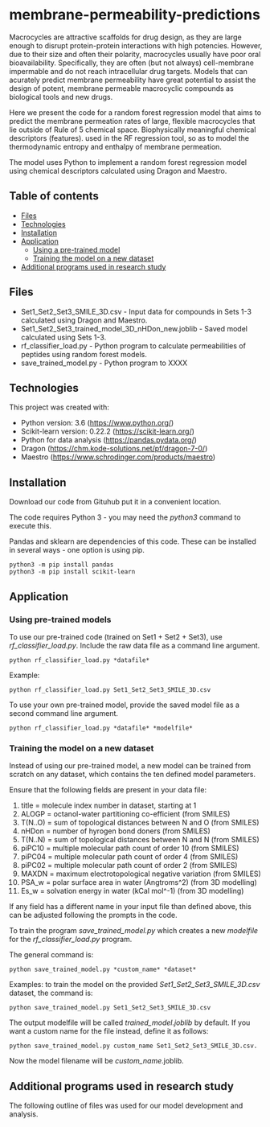 # membrane-permeability-predictions
Macrocycles are attractive scaffolds for drug design, as they are large enough to disrupt protein-protein interactions with high potencies. However, due to their size and often their polarity, macrocycles usually have poor oral bioavailability. Specifically, they are often (but not always)
cell-membrane impermable and do not reach intracellular drug targets. Models that can acurately predict membrane permeability have great potential to assist the design of potent, membrane permeable macrocyclic compounds as biological tools and new drugs.

Here we present the code for a random forest regression model that aims to predict the membrane permeation rates of large, flexible macrocycles that lie outside of Rule of 5 chemical space. Biophysically meaningful chemical descriptors (features).
used in the RF regression tool, so as to model the thermodynamic entropy and enthalpy of membrane permeation.

The model uses Python to implement a random forest regression model using chemical descriptors calculated using Dragon and Maestro.

## Table of contents
* [Files](#files)
* [Technologies](#technologies)
* [Installation](#installation)
* [Application](#application)
	* [Using a pre-trained model](#using-a-pre-trained-model)
	* [Training the model on a new dataset](#training-the-model-on-a-new-dataset)
* [Additional programs used in research study](#additional-programs-used-in-research-study)

## Files

* Set1_Set2_Set3_SMILE_3D.csv - Input data for compounds in Sets 1-3 calculated using Dragon and Maestro.
* Set1_Set2_Set3_trained_model_3D_nHDon_new.joblib - Saved model calculated using Sets 1-3.
* rf_classifier_load.py - Python program to calculate permeabilities of peptides using random forest models.
* save_trained_model.py - Python program to XXXX

## Technologies
This project was created with:
* Python version: 3.6 (https://www.python.org/)
* Scikit-learn version: 0.22.2 (https://scikit-learn.org/) 
* Python for data analysis (https://pandas.pydata.org/)
* Dragon (https://chm.kode-solutions.net/pf/dragon-7-0/)
* Maestro (https://www.schrodinger.com/products/maestro)

## Installation

Download our code from Gituhub put it in a convenient location.

The code requires Python 3 - you may need the *python3* command to execute this.

Pandas and sklearn are dependencies of this code. These can be installed in several ways - one option is using pip.

~~~
python3 -m pip install pandas
python3 -m pip install scikit-learn
~~~
	


## Application

### Using pre-trained models

To use our pre-trained code (trained on Set1 + Set2 + Set3), use *rf_classifier_load.py*.
Include the raw data file as a command line argument.

~~~
python rf_classifier_load.py *datafile*
~~~

Example:

~~~
python rf_classifier_load.py Set1_Set2_Set3_SMILE_3D.csv
~~~

To use your own pre-trained model, provide the saved model file as a second command line argument.

~~~
python rf_classifier_load.py *datafile* *modelfile*
~~~

### Training the model on a new dataset
Instead of using our pre-trained model, a new model can be trained from scratch on any dataset, which contains the ten defined model parameters.

Ensure that the following fields are present in your data file:
1. title = molecule index number in dataset, starting at 1
2. ALOGP = octanol-water partitioning co-efficient (from SMILES)
3. T(N..O) = sum of topological distances between N and O (from SMILES)
4. nHDon = number of hyrogen bond doners (from SMILES)
5. T(N..N) = sum of topological distances between N and N (from SMILES)
6. piPC10 = multiple molecular path count of order 10 (from SMILES)
7. piPC04 = multiple molecular path count of order 4 (from SMILES)
8. piPC02 = multiple molecular path count of order 2 (from SMILES)
9. MAXDN = maximum electrotopological negative variation (from SMILES)
10. PSA_w = polar surface area in water (Angtroms^2) (from 3D modelling)
11. Es_w = solvation energy in water (kCal mol^-1) (from 3D modelling)

If any field has a different name in your input file than defined above, this can be adjusted following the prompts in the code.

To train the program *save_trained_model.py* which creates a new *modelfile* for the *rf_classifier_load.py* program.

The general command is:
~~~
python save_trained_model.py *custom_name* *dataset*
~~~

Examples:
to train the model on the provided *Set1_Set2_Set3_SMILE_3D.csv* dataset, the command is:
~~~
python save_trained_model.py Set1_Set2_Set3_SMILE_3D.csv
~~~

The output modelfile will be called *trained_model.joblib* by default. If you want a custom name for the file instead, define it as follows:

~~~
python save_trained_model.py custom_name Set1_Set2_Set3_SMILE_3D.csv.
~~~
Now the model filename will be *custom_name*.joblib.



## Additional programs used in research study
The following outline of files was used for our model development and analysis.

